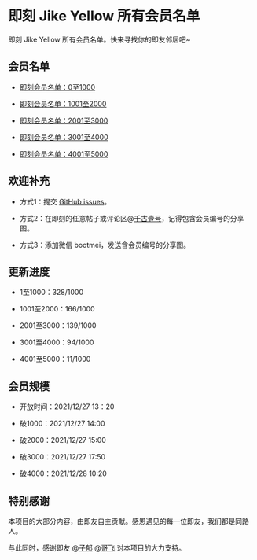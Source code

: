 # 即刻 Jike Yellow 所有会员名单

即刻 Jike Yellow 所有会员名单。快来寻找你的即友邻居吧~

## 会员名单

- [即刻会员名单：0至1000](./即刻会员名单：0至1000.md)

- [即刻会员名单：1001至2000](./即刻会员名单：1001至2000.md)

- [即刻会员名单：2001至3000](./即刻会员名单：2001至3000.md)

- [即刻会员名单：3001至4000](./即刻会员名单：3001至4000.md)

- [即刻会员名单：4001至5000](./即刻会员名单：3001至4000.md)


## 欢迎补充

- 方式1：提交 [GitHub issues](https://github.com/qianguyihao/jike-yellow/issues)。

- 方式2：在即刻的任意帖子或评论区@[千古壹号](https://m.okjike.com/users/smyhvae)，记得包含会员编号的分享图。

- 方式3：添加微信 bootmei，发送含会员编号的分享图。


## 更新进度

- 1至1000：328/1000

- 1001至2000：166/1000

- 2001至3000：139/1000

- 3001至4000：94/1000

- 4001至5000：11/1000

## 会员规模

- 开放时间：2021/12/27 13：20

- 破1000：2021/12/27 14:00

- 破2000：2021/12/27 15:00

- 破3000：2021/12/27 17:50

- 破4000：2021/12/28 10:20

## 特别感谢

本项目的大部分内容，由即友自主贡献。感恩遇见的每一位即友，我们都是同路人。

与此同时，感谢即友 @[子郁](https://jike.city/ziyueth) @[哥飞](https://web.okjike.com/u/a2d6acc1-626f-4d15-a22a-849e88a4c9f0) 对本项目的大力支持。